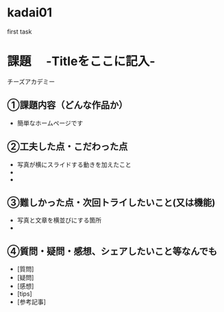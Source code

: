 # kadai01
first task
# 課題　 -Titleをここに記入-
チーズアカデミー
## ①課題内容（どんな作品か）
- 簡単なホームページです

## ②工夫した点・こだわった点
- 写真が横にスライドする動きを加えたこと
- 
- 

## ③難しかった点・次回トライしたいこと(又は機能)
- 写真と文章を横並びにする箇所
- 

## ④質問・疑問・感想、シェアしたいこと等なんでも
- [質問]
- [疑問]
- [感想]
- [tips]
- [参考記事]
